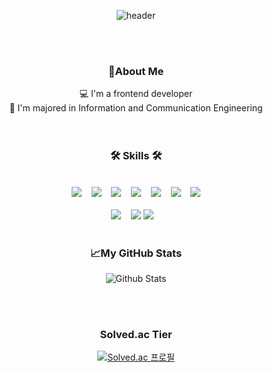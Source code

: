 <div align=center>

![header](https://capsule-render.vercel.app/api?type=slice&color=gradient&height=160&section=header&text=Hi!%20I'm%20JongHyuk&fontAlign=50&fontAlignY=70&fontSize=70&fontColor=000000)

<br>
<br>

<h3>🔎About Me</h3>
💻 I'm a frontend developer
<br>
📘 I'm majored in Information and Communication Engineering

<br>
<br>
<br>
  
<h3>🛠 Skills 🛠</h3>
<br>
<img src="https://img.shields.io/badge/HTML5-E55638?style=flat-square&logo=html5&logoColor=white"/></a>&nbsp;&nbsp;&nbsp;
<img src="https://img.shields.io/badge/CSS3-25A1E1?style=flat-square&logo=css3&logoColor=white"/></a>&nbsp;&nbsp;&nbsp;
<img src="https://img.shields.io/badge/JavaScript-F7E018?style=flat-square&logo=javascript&logoColor=white"/></a>&nbsp;&nbsp;&nbsp;
<img src="https://img.shields.io/badge/TypeScript-327BCD?style=flat-square&logo=typescript&logoColor=white"/></a>&nbsp;&nbsp;&nbsp;
<img src="https://img.shields.io/badge/REACT-61DBFB?style=flat-square&logo=react&logoColor=white"/></a>&nbsp;&nbsp;&nbsp;
<img src="https://img.shields.io/badge/Redux-764abc?style=flat-square&logo=redux&logoColor=white"/></a>&nbsp;&nbsp;&nbsp;
<img src="https://img.shields.io/badge/Next.js-000000?style=flat-square&logo=next.js&logoColor=white"/></a><br><br>
<img src="https://img.shields.io/badge/Express.js-828282?style=flat-square&logo=express&logoColor=white"/></a>&nbsp;&nbsp;&nbsp;
<img src="https://img.shields.io/badge/Python-3773A6?style=flat-square&logo=Python&logoColor=white"/></a>
<img src="https://img.shields.io/badge/MongoDB-4DB33D?style=flat-square&logo=mongodb&logoColor=white"/></a>&nbsp;&nbsp;&nbsp;

<br>
<br>

<h3>📈My GitHub Stats</h3>

![Github Stats](https://github-readme-stats.vercel.app/api?username=dlwhd990&show_icons=true)

<br>
<br>

<h3>Solved.ac Tier</h3>

[![Solved.ac
프로필](http://mazassumnida.wtf/api/generate_badge?boj=dlwhd990)](https://solved.ac/dlwhd990)

</div>
